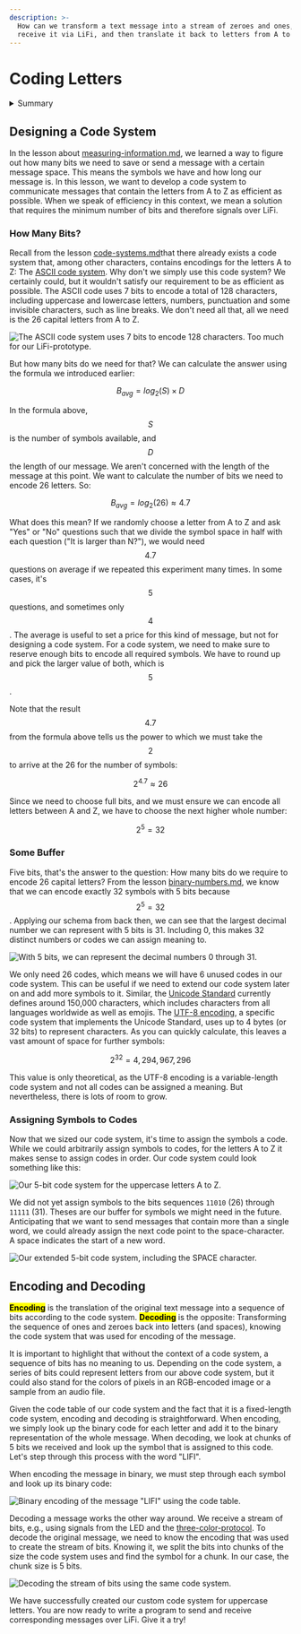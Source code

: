 ```yaml
---
description: >-
  How can we transform a text message into a stream of zeroes and ones, send and
  receive it via LiFi, and then translate it back to letters from A to Z?
---
```


# Coding Letters

<details>

<summary>Summary</summary>

In this lesson, you'll learn:

* How you can design your own code system for a set of symbols.
* How to encode and decode a message using your new code system.

This lesson is relevant for [Exercise 6: Text Messages](https://winf-hsos.github.io/lifi-exercises/exercises/06\_exercise\_text\_messages.pdf).

</details>

## Designing a Code System

In the lesson about [measuring-information.md](../speed-of-light/measuring-information.md "mention"), we learned a way to figure out how many bits we need to save or send a message with a certain message space. This means the symbols we have and how long our message is. In this lesson, we want to develop a code system to communicate messages that contain the letters from A to Z as efficient as possible. When we speak of efficiency in this context, we mean a solution that requires the minimum number of bits and therefore signals over LiFi.

### How Many Bits?

Recall from the lesson [code-systems.md](../logic-with-the-led/code-systems.md "mention")that there already exists a code system that, among other characters, contains encodings for the letters A to Z: The [ASCII code system](../logic-with-the-led/code-systems.md#ascii-code). Why don't we simply use this code system? We certainly could, but it wouldn't satisfy our requirement to be as efficient as possible. The ASCII code uses 7 bits to encode a total of 128 characters, including uppercase and lowercase letters, numbers, punctuation and some invisible characters, such as line breaks. We don't need all that, all we need is the 26 capital letters from A to Z.

<img src="../../.gitbook/assets/file.excalidraw (1).svg" alt="The ASCII code system uses 7 bits to encode 128 characters. Too much for our LiFi-prototype." class="gitbook-drawing">

But how many bits do we need for that? We can calculate the answer using the formula we introduced earlier:

$$
B_{avg}=log_2(S)\times D
$$

In the formula above, $$S$$ is the number of symbols available, and $$D$$ the length of our message. We aren't concerned with the length of the message at this point. We want to calculate the number of bits we need to encode 26 letters. So:

$$
B_{avg}=log_2(26) \approx 4.7
$$

What does this mean? If we randomly choose a letter from A to Z and ask "Yes" or "No" questions such that we divide the symbol space in half with each question ("It is larger than N?"), we would need $$4.7$$ questions on average if we repeated this experiment many times. In some cases, it's $$5$$ questions, and sometimes only $$4$$. The average is useful to set a price for this kind of message, but not for designing a code system. For a code system, we need to make sure to reserve enough bits to encode all required symbols. We have to round up and pick the larger value of both, which is $$5$$.

Note that the result $$4.7$$ from the formula above tells us the power to which we must take the $$2$$ to arrive at the 26 for the number of symbols:

$$
2^{4.7} \approx 26
$$

Since we need to choose full bits, and we must ensure we can encode all letters between A and Z, we have to choose the next higher whole number:

$$
2^{5} = 32
$$

### Some Buffer

Five bits, that's the answer to the question: How many bits do we require to encode 26 capital letters? From the lesson [binary-numbers.md](../on-and-off/binary-numbers.md "mention"), we know that we can encode exactly 32 symbols with 5 bits because $$2^5 = 32$$. Applying our schema from back then, we can see that the largest decimal number we can represent with 5 bits is 31. Including 0, this makes 32 distinct numbers or codes we can assign meaning to.

<img src="../../.gitbook/assets/file.excalidraw (14).svg" alt="With 5 bits, we can represent the decimal numbers 0 through 31." class="gitbook-drawing">

We only need 26 codes, which means we will have 6 unused codes in our code system. This can be useful if we need to extend our code system later on and add more symbols to it. Similar, the [Unicode Standard](https://en.wikipedia.org/wiki/Unicode) currently defines around 150,000 characters, which includes characters from all languages worldwide as well as emojis. The [UTF-8 encoding](https://en.wikipedia.org/wiki/UTF-8), a specific code system that implements the Unicode Standard, uses up to 4 bytes (or 32 bits) to represent characters. As you can quickly calculate, this leaves a vast amount of space for further symbols:

$$
2^{32} = 4,294,967,296
$$

This value is only theoretical, as the UTF-8 encoding is a variable-length code system and not all codes can be assigned a meaning. But nevertheless, there is lots of room to grow.

### Assigning Symbols to Codes

Now that we sized our code system, it's time to assign the symbols a code. While we could arbitrarily assign symbols to codes, for the letters A to Z it makes sense to assign codes in order. Our code system could look something like this:

<img src="../../.gitbook/assets/file.excalidraw (18).svg" alt="Our 5-bit code system for the uppercase letters A to Z." class="gitbook-drawing">

We did not yet assign symbols to the bits sequences `11010` (26) through `11111` (31). Theses are our buffer for symbols we might need in the future. Anticipating that we want to send messages that contain more than a single word, we could already assign the next code point to the space-character. A space indicates the start of a new word.

<img src="../../.gitbook/assets/file.excalidraw (11).svg" alt="Our extended 5-bit code system, including the SPACE character." class="gitbook-drawing">

## Encoding and Decoding

<mark style="background-color:yellow;">**Encoding**</mark> is the translation of the original text message into a sequence of bits according to the code system. <mark style="background-color:yellow;">**Decoding**</mark> is the opposite: Transforming the sequence of ones and zeroes back into letters (and spaces), knowing the code system that was used for encoding of the message.&#x20;

It is important to highlight that without the context of a code system, a sequence of bits has no meaning to us. Depending on the code system, a series of bits could represent letters from our above code system, but it could also stand for the colors of pixels in an RGB-encoded image or a sample from an audio file.

Given the code table of our code system and the fact that it is a fixed-length code system, encoding and decoding is straightforward. When encoding, we simply look up the binary code for each letter and add it to the binary representation of the whole message. When decoding, we look at chunks of 5 bits we received and look up the symbol that is assigned to this code. Let's step through this process with the word "LIFI".

When encoding the message in binary, we must step through each symbol and look up its binary code:

<img src="../../.gitbook/assets/file.excalidraw.svg" alt="Binary encoding of the message &#x22;LIFI&#x22; using the code table." class="gitbook-drawing">

Decoding a message works the other way around. We receive a stream of bits, e.g., using signals from the LED and the [three-color-protocol](../speed-of-light/very-light-messages.md#an-alternative-approach). To decode the original message, we need to know the encoding that was used to create the stream of bits. Knowing it, we split the bits into chunks of the size the code system uses and find the symbol for a chunk. In our case, the chunk size is 5 bits.

<img src="../../.gitbook/assets/file.excalidraw (16).svg" alt="Decoding the stream of bits using the same code system." class="gitbook-drawing">

We have successfully created our custom code system for uppercase letters. You are now ready to write a program to send and receive corresponding messages over LiFi. Give it a try!
